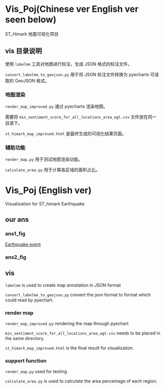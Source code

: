 # Vis_Poj(Chinese ver English ver seen below)

ST_Himark 地震可视化项目

## vis 目录说明

使用 `labelme` 工具对地图进行标注，生成 JSON 格式的标注文件。

`convert_labelme_to_geojson.py` 用于将 JSON 标注文件转换为 pyecharts 可读取的 GeoJSON 格式。

### 地图渲染

`render_map_improved.py` 通过 pyecharts 渲染地图。

需要将 `min_sentiment_score_for_all_locations_area_wgt.csv` 文件放在同一目录下。

`st_himark_map_improved.html` 是最终生成的可视化结果页面。


### 辅助功能

`render_map.py` 用于测试地图渲染功能。

`calculate_area.py` 用于计算各区域的面积占比。

# Vis_Poj (English ver)

Visualization for ST_himark Earthquake

## our ans

### ans1_fig

[Earthquake event](./vis/shake_ans1/shake_vis.png)

### ans2_fig

## vis

`labelme` is used to create map annotation in JSON format

`convert_labelme_to_geojson.py`  convert the json format to format which could read by pyechart.

### render map

`render_map_improved.py` rendering the map through pyechart

`min_sentiment_score_for_all_locations_area_wgt.csv` needs to be placed in the same directory.

`st_himark_map_improved.html` is the final result for visualization.

### support function

`render_map.py` used for testing

`calculate_area.py` is used to calculate the area percentage of each region.


